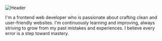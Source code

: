 ![Header](https://capsule-render.vercel.app/api?type=waving&height=200&color=maroon&text=Hey%20there!%20I'm%20Pathum%20Waduthanthri&fontSize=35&fontAlign=50&fontAlignY=40&fontColor=ffffff&desc=Aspiring%20Frontend%20Web%20Developer%20%7C%20Lifelong%20Learner&descSize=18&descAlign=50&descAlignY=60&descColor=ffffff)


I'm a frontend web developer who is passionate about crafting clean and user-friendly websites. I'm continuously learning and improving, always striving to grow from my past mistakes and experiences. I believe every error is a step toward mastery.



<!--
**pathum-sathsara/pathum-sathsara** is a ✨ _special_ ✨ repository because its `README.md` (this file) appears on your GitHub profile.

Here are some ideas to get you started:

- 🔭 I’m currently working on ...
- 🌱 I’m currently learning ...
- 👯 I’m looking to collaborate on ...
- 🤔 I’m looking for help with ...
- 💬 Ask me about ...
- 📫 How to reach me: ...
- 😄 Pronouns: ...
- ⚡ Fun fact: ...
-->
